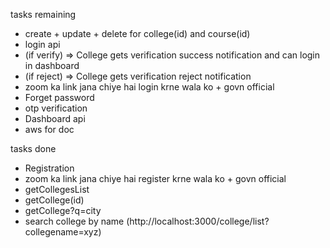 tasks remaining

- create + update + delete for college(id) and course(id)
- login api
- (if verify) => College gets verification success notification and can login in dashboard
- (if reject) => College gets verification reject notification
- zoom ka link jana chiye hai login krne wala ko + govn official
- Forget password
- otp verification
- Dashboard api
- aws for doc

tasks done

- Registration
- zoom ka link jana chiye hai register krne wala ko + govn official
- getCollegesList
- getCollege(id)
- getCollege?q=city
- search college by name (http://localhost:3000/college/list?collegename=xyz)
